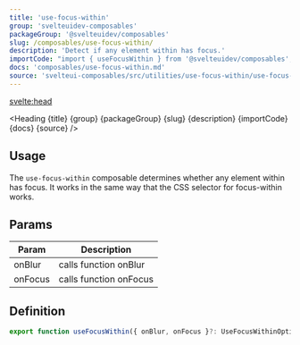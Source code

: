 ```yaml
---
title: 'use-focus-within'
group: 'svelteuidev-composables'
packageGroup: '@svelteuidev/composables'
slug: /composables/use-focus-within/
description: 'Detect if any element within has focus.'
importCode: "import { useFocusWithin } from '@svelteuidev/composables';"
docs: 'composables/use-focus-within.md'
source: 'svelteui-composables/src/utilities/use-focus-within/use-focus-within.ts'
---
```


<script lang='ts'>
  import { Demo, ComposableDemos } from "@svelteuidev/demos";
  import { Heading } from "$lib/components";
  import { base } from '$app/paths';
</script>

<svelte:head>
  <title>{title} - SvelteUI</title>
</svelte:head>

<Heading {title} {group} {packageGroup} {slug} {description} {importCode} {docs} {source} />

## Usage

The `use-focus-within` composable determines whether any element within has focus. It works in the same way that the CSS selector for focus-within works.

<Demo demo={ComposableDemos.useFocusWithinDemo.usage} />

## Params

| Param   | Description            |
| ------- | ---------------------- |
| onBlur  | calls function onBlur  |
| onFocus | calls function onFocus |

## Definition

```js
export function useFocusWithin({ onBlur, onFocus }?: UseFocusWithinOptions): FocusWithin;
```
